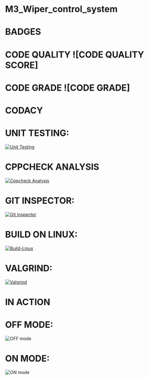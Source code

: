 # M3_Wiper_control_system





# BADGES
# CODE QUALITY ![CODE QUALITY SCORE]
# CODE GRADE ![CODE GRADE]

# CODACY

# UNIT TESTING:
[![Unit Testing](https://github.com/SELVAPRAKASH2/M3_Wiper_control_system/actions/workflows/Unit%20Testing.yml/badge.svg)](https://github.com/SELVAPRAKASH2/M3_Wiper_control_system/actions/workflows/Unit%20Testing.yml)

# CPPCHECK ANALYSIS
[![Cppcheck Analysis](https://github.com/SELVAPRAKASH2/M3_Wiper_control_system/actions/workflows/Cppcheck%20Analysis.yml/badge.svg)](https://github.com/SELVAPRAKASH2/M3_Wiper_control_system/actions/workflows/Cppcheck%20Analysis.yml)

# GIT INSPECTOR:
[![Git Inspector](https://github.com/SELVAPRAKASH2/M3_Wiper_control_system/actions/workflows/Git%20Inspector.yml/badge.svg)](https://github.com/SELVAPRAKASH2/M3_Wiper_control_system/actions/workflows/Git%20Inspector.yml)

# BUILD ON LINUX:
[![Build-Linux](https://github.com/SELVAPRAKASH2/M3_Wiper_control_system/actions/workflows/Build-Linux.yml/badge.svg)](https://github.com/SELVAPRAKASH2/M3_Wiper_control_system/actions/workflows/Build-Linux.yml)

# VALGRIND:
[![Valgrind](https://github.com/SELVAPRAKASH2/M3_Wiper_control_system/actions/workflows/Valgrind.yml/badge.svg)](https://github.com/SELVAPRAKASH2/M3_Wiper_control_system/actions/workflows/Valgrind.yml)

# IN ACTION

# OFF MODE:
![OFF mode](https://user-images.githubusercontent.com/102603354/168531513-4e5f0adf-7e0f-44f8-9c9e-ae3c3ac4c6ac.png)


# ON MODE:
![ON mode](https://user-images.githubusercontent.com/102603354/168531543-eb9921cd-2004-4bbc-8e9e-4bd813eba574.png)

